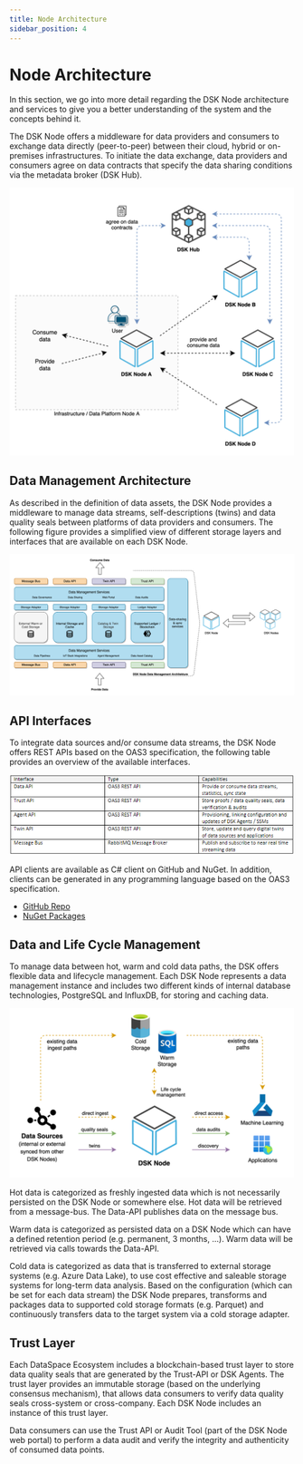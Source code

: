 ```yaml
---
title: Node Architecture
sidebar_position: 4
---
```


# Node Architecture 

In this section, we go into more detail regarding the DSK Node architecture and services to give you a better understanding of the system and the concepts behind it. 

The DSK Node offers a middleware for data providers and consumers to exchange data directly (peer-to-peer) between their cloud, hybrid or on-premises infrastructures. To initiate the data exchange, data providers and consumers agree on data contracts that specify the data sharing conditions via the metadata broker (DSK Hub).  

![Node Architecture](../img/introduction/node_architecture.png)

## Data Management Architecture 

As described in the definition of data assets, the DSK Node provides a middleware to manage data streams, self-descriptions (twins) and data quality seals between platforms of data providers and consumers. The following figure provides a simplified view of different storage layers and interfaces that are available on each DSK Node. 

![Data Management Architecture](../img/introduction/datamgmt_architecture.png)

## API Interfaces 

To integrate data sources and/or consume data streams, the DSK Node offers REST APIs based on the OAS3 specification, the following table provides an overview of the available interfaces. 

![API Table](../img/introduction/APITable.png)

API clients are available as C# client on GitHub and NuGet. In addition, clients can be generated in any programming language based on the OAS3 specification. 

- [GitHub Repo](https://github.com/tributech-solutions/tributech-dsk-api-clients) 
- [NuGet Packages](https://www.nuget.org/profiles/Tributech)

## Data and Life Cycle Management 

To manage data between hot, warm and cold data paths, the DSK offers flexible data and lifecycle management. Each DSK Node represents a data management instance and includes two different kinds of internal database technologies, PostgreSQL and InfluxDB, for storing and caching data.

![Lifecycle Management](../img/introduction/lifecycle_mgmt.png)

Hot data is categorized as freshly ingested data which is not necessarily persisted on the DSK Node or somewhere else. Hot data will be retrieved from a message-bus. The Data-API publishes data on the message bus.  

Warm data is categorized as persisted data on a DSK Node which can have a defined retention period (e.g. permanent, 3 months, …). Warm data will be retrieved via calls towards the Data-API. 

Cold data is categorized as data that is transferred to external storage systems (e.g. Azure Data Lake), to use cost effective and saleable storage systems for long-term data analysis. Based on the configuration (which can be set for each data stream) the DSK Node prepares, transforms and packages data to supported cold storage formats (e.g. Parquet) and continuously transfers data to the target system via a cold storage adapter. 

## Trust Layer 

Each DataSpace Ecosystem includes a blockchain-based trust layer to store data quality seals that are generated by the Trust-API or DSK Agents. The trust layer provides an immutable storage (based on the underlying consensus mechanism), that allows data consumers to verify data quality seals cross-system or cross-company. Each DSK Node includes an instance of this trust layer. 

Data consumers can use the Trust API or Audit Tool (part of the DSK Node web portal) to perform a data audit and verify the integrity and authenticity of consumed data points.